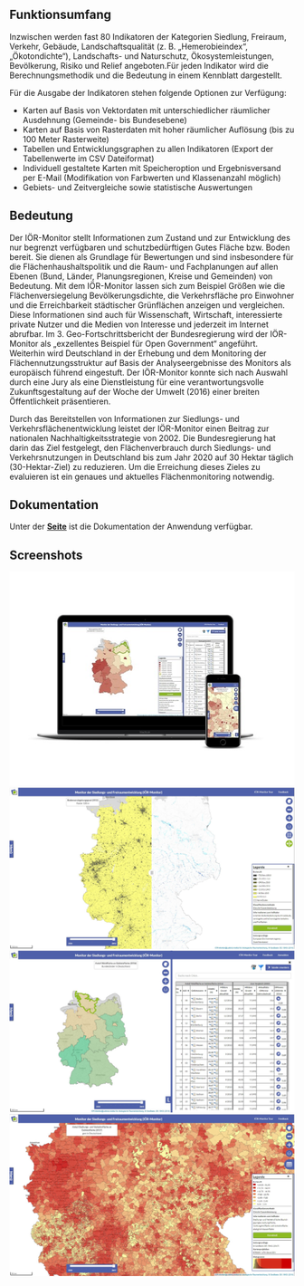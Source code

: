 ## Funktionsumfang
Inzwischen werden fast 80 Indikatoren der Kategorien Siedlung, Freiraum, Verkehr, Gebäude, Landschaftsqualität (z. B. „Hemerobieindex“, „Ökotondichte“), Landschafts- und Naturschutz, Ökosystemleistungen, Bevölkerung, Risiko und Relief angeboten.Für jeden Indikator wird die Berechnungsmethodik und die Bedeutung in einem Kennblatt dargestellt.

Für die Ausgabe der Indikatoren stehen folgende Optionen zur Verfügung:

+ Karten auf Basis von Vektordaten mit unterschiedlicher räumlicher Ausdehnung (Gemeinde- bis Bundesebene)
+ Karten auf Basis von Rasterdaten mit hoher räumlicher Auflösung (bis zu 100 Meter Rasterweite)
+ Tabellen und Entwicklungsgraphen zu allen Indikatoren (Export der Tabellenwerte im CSV Dateiformat)
+ Individuell gestaltete Karten mit Speicheroption und Ergebnisversand per E-Mail (Modifikation von Farbwerten und Klassenanzahl möglich)
+ Gebiets- und Zeitvergleiche sowie statistische Auswertungen
## Bedeutung
Der IÖR-Monitor stellt Informationen zum Zustand und zur Entwicklung des nur begrenzt verfügbaren und schutzbedürftigen Gutes Fläche bzw. Boden bereit. Sie dienen als Grundlage für Bewertungen und sind insbesondere für die Flächenhaushaltspolitik und die Raum- und Fachplanungen auf allen Ebenen (Bund, Länder, Planungsregionen, Kreise und Gemeinden) von Bedeutung. Mit dem IÖR-Monitor lassen sich zum Beispiel Größen wie die Flächenversiegelung Bevölkerungsdichte, die Verkehrsfläche pro Einwohner und die Erreichbarkeit städtischer Grünflächen anzeigen und vergleichen. Diese Informationen sind auch für Wissenschaft, Wirtschaft, interessierte private Nutzer und die Medien von Interesse und jederzeit im Internet abrufbar. Im 3. Geo-Fortschrittsbericht der Bundesregierung wird der IÖR-Monitor als „exzellentes Beispiel für Open Government“ angeführt. Weiterhin wird Deutschland in der Erhebung und dem Monitoring der Flächennutzungsstruktur auf Basis der Analyseergebnisse des Monitors als europäisch führend eingestuft. Der IÖR-Monitor konnte sich nach Auswahl durch eine Jury als eine Dienstleistung für eine verantwortungsvolle Zukunftsgestaltung auf der Woche der Umwelt (2016) einer breiten Öffentlichkeit präsentieren.

Durch das Bereitstellen von Informationen zur Siedlungs- und Verkehrsflächenentwicklung leistet der IÖR-Monitor einen Beitrag zur nationalen Nachhaltigkeitsstrategie von 2002. Die Bundesregierung hat darin das Ziel festgelegt, den Flächenverbrauch durch Siedlungs- und Verkehrsnutzungen in Deutschland bis zum Jahr 2020 auf 30 Hektar täglich (30-Hektar-Ziel) zu reduzieren. Um die Erreichung dieses Zieles zu evaluieren ist ein genaues und aktuelles Flächenmonitoring notwendig.

## Dokumentation

Unter der [**Seite**](https://ioer-dresden.github.io/monitor-doku/) ist die Dokumentation der Anwendung verfügbar.

## Screenshots
![Responsive](info/screenshots/responsive.jpg)
![Slider](info/screenshots/raster_slider.jpg)
![Gebiete](info/screenshots/gebiete.jpg)
![Gebiete](info/screenshots/S12RG_gem.jpg)